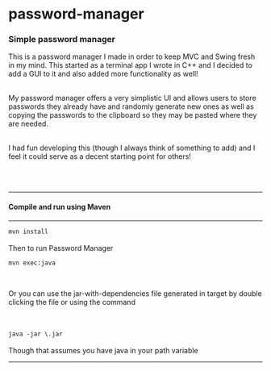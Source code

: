 password-manager
================

<h3>Simple password manager<br /></h3>
<p>This is a password manager I made in order to keep MVC and Swing fresh in my mind. This started as a terminal app I wrote in C++ and I decided to add a GUI to it and also added more functionality as well! <br /><br />

My password manager offers a very simplistic UI and allows users to store passwords they already have and randomly generate new ones as well as copying the passwords to the clipboard so they may be pasted where they are needed.<br /><br />

I had fun developing this (though I always think of something to add) and I feel it could serve as a decent starting point for others!
</p>
<br /><br />
<hr>
<h4>Compile and run using Maven</h4>
<hr>
<code>mvn install</code><br /><br />
Then to run Password Manager <br />
<p><code>mvn exec:java</code></p>
<br />
<p>Or you can use the jar-with-dependencies file generated in target by double clicking the file or using the command</p> <br /><br />
<code>java -jar \<jar-with-dependencies\>.jar</code><br /><br />
Though that assumes you have java in your path variable
<hr>
